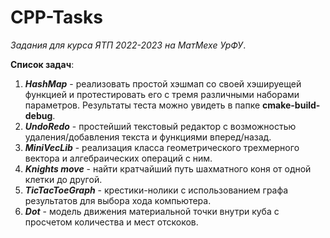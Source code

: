 # CPP-Tasks  
*Задания для курса ЯТП 2022-2023 на МатМехе УрФУ*. 

**Список задач**:  

1. ***HashMap*** - реализовать простой хэшмап со своей хэшируещей функцией и протестировать его с тремя различными наборами параметров. Результаты теста можно увидеть в папке **cmake-build-debug**. 
2. ***UndoRedo*** - простейший текстовый редактор с возможностью удаления/добавления текста и функциями вперед/назад. 
3. ***MiniVecLib*** - реализация класса геометрического трехмерного вектора и алгебраических операций с ним.
4. ***Knights move*** - найти кратчайший путь шахматного коня от одной клетки до другой.
5. ***TicTacToeGraph*** - крестики-нолики с использованием графа результатов для выбора хода компьютера.
6. ***Dot*** - модель движения материальной точки внутри куба с просчетом количества и мест отскоков.
